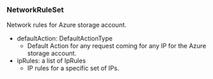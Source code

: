 ### NetworkRuleSet
Network rules for Azure storage account.

- defaultAction: DefaultActionType
  - Default Action for any request coming for any IP for the Azure storage account.
- ipRules: a list of IpRules
  - IP rules for a specific set of IPs.
